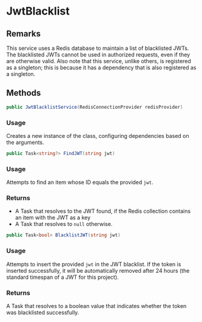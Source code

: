 ﻿# JwtBlacklist

## Remarks
This service uses a Redis database to maintain a list of blacklisted JWTs. The blacklisted JWTs cannot be used in authorized requests, even if they are otherwise valid. Also note that this service, unlike others, is registered as a singleton; this is because it has a dependency that is also registered as a singleton.

## Methods
```cs
public JwtBlacklistService(RedisConnectionProvider redisProvider)
```

### Usage
Creates a new instance of the class, configuring dependencies based on the arguments.


```cs
public Task<string?> FindJWT(string jwt)
```

### Usage
Attempts to find an item whose ID equals the provided ``jwt``.

### Returns
- A Task that resolves to the JWT found, if the Redis collection contains an item with the JWT as a key
- A Task that resolves to ``null`` otherwise.


```cs
public Task<bool> BlacklistJWT(string jwt)
```

### Usage
Attempts to insert the provided ``jwt`` in the JWT blacklist. If the token is inserted successfully, it will be automatically removed after 24 hours (the standard timespan of a JWT for this project).

### Returns
A Task that resolves to a boolean value that indicates whether the token was blacklisted successfully.